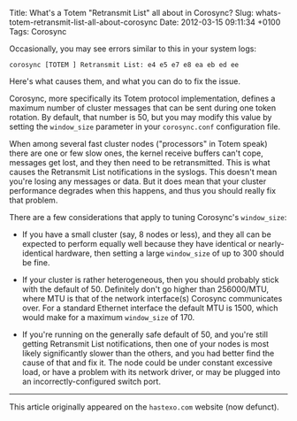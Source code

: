 Title: What's a Totem "Retransmit List" all about in Corosync?
Slug: whats-totem-retransmit-list-all-about-corosync
Date: 2012-03-15 09:11:34 +0100
Tags: Corosync

Occasionally, you may see errors similar to this in your system logs:

```
corosync [TOTEM ] Retransmit List: e4 e5 e7 e8 ea eb ed ee
```

Here's what causes them, and what you can do to fix the issue.

Corosync, more specifically its Totem protocol implementation, defines
a maximum number of cluster messages that can be sent during one token
rotation. By default, that number is 50, but you may modify this value
by setting the `window_size` parameter in your `corosync.conf`
configuration file.

When among several fast cluster nodes ("processors" in Totem speak)
there are one or few slow ones, the kernel receive buffers can't cope,
messages get lost, and they then need to be retransmitted. This is
what causes the Retransmit List notifications in the syslogs. This
doesn't mean you're losing any messages or data. But it does mean that
your cluster performance degrades when this happens, and thus you
should really fix that problem.

There are a few considerations that apply to tuning Corosync's
`window_size`:

- If you have a small cluster (say, 8 nodes or less), and they all can
  be expected to perform equally well because they have identical or
  nearly-identical hardware, then setting a large `window_size` of up
  to 300 should be fine.

- If your cluster is rather heterogeneous, then you should probably
  stick with the default of 50. Definitely don't go higher than
  256000/MTU, where MTU is that of the network interface(s) Corosync
  communicates over. For a standard Ethernet interface the default MTU
  is 1500, which would make for a maximum `window_size` of 170.

- If you're running on the generally safe default of 50, and you're
  still getting Retransmit List notifications, then one of your nodes
  is most likely significantly slower than the others, and you had
  better find the cause of that and fix it. The node could be under
  constant excessive load, or have a problem with its network driver,
  or may be plugged into an incorrectly-configured switch port.

* * *

This article originally appeared on the `hastexo.com` website (now defunct).
